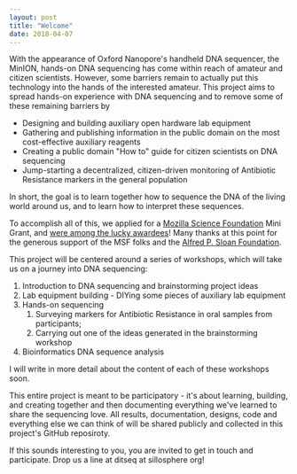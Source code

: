 ```yaml
---
layout: post
title: "Welcome"
date: 2018-04-07
---
```


With the appearance of Oxford Nanopore's handheld DNA sequencer, the MinION, hands-on DNA sequencing has come within reach of amateur and citizen scientists. However, some barriers remain to actually put this technology into the hands of the interested amateur. This project aims to spread hands-on experience with DNA sequencing and to remove some of these remaining barriers by

* Designing and building auxiliary open hardware lab equipment
* Gathering and publishing information in the public domain on the most cost-effective auxiliary reagents
* Creating a public domain "How to" guide for citizen scientists on DNA sequencing
* Jump-starting a decentralized, citizen-driven monitoring of Antibiotic Resistance markers in the general population

In short, the goal is to learn together how to sequence the DNA of the living world around us, and to learn how to interpret these sequences.

To accomplish all of this, we applied for a [Mozilla Science Foundation](https://science.mozilla.org/) Mini Grant, and [were among the lucky awardees](https://science.mozilla.org/blog/mingrants2ndcohort/)! Many thanks at this point for the generous support of the MSF folks and the [Alfred P. Sloan Foundation](https://sloan.org/).

This project will be centered around a series of workshops, which will take us on a journey into DNA sequencing:

1. Introduction to DNA sequencing and brainstorming project ideas
2. Lab equipment building - DIYing some pieces of auxiliary lab equipment
3. Hands-on sequencing
    1. Surveying markers for Antibiotic Resistance in oral samples from participants; 
    2. Carrying out one of the ideas generated in the brainstorming workshop
4. Bioinformatics DNA sequence analysis

I will write in more detail about the content of each of these workshops soon.

This entire project is meant to be participatory - it's about learning, building, and creating together and then documenting everything we've learned to share the sequencing love. All results, documentation, designs, code and everything else we can think of will be shared publicly and collected in this project's GitHub reposiroty.

If this sounds interesting to you, you are invited to get in touch and participate. Drop us a line at ditseq at sillosphere org!
